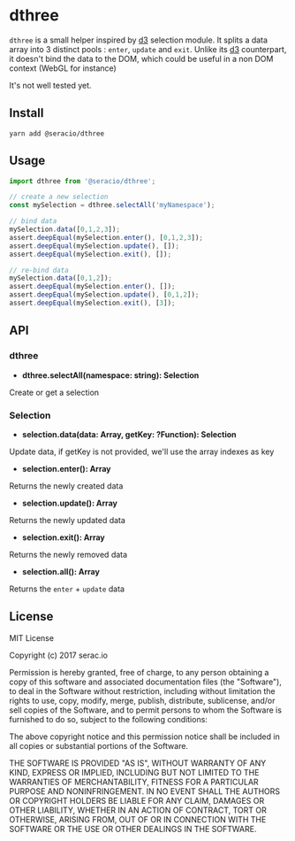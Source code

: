 # dthree

`dthree` is a small helper inspired by [d3] selection module. 
It splits a data array into 3 distinct pools : `enter`, `update` and `exit`.
Unlike its [d3] counterpart, it doesn't bind the data to the DOM, which could 
   be useful in a non DOM context (WebGL for instance)
    
It's not well tested yet.     

## Install

```
yarn add @seracio/dthree
```

## Usage

```javascript
import dthree from '@seracio/dthree';

// create a new selection
const mySelection = dthree.selectAll('myNamespace');

// bind data
mySelection.data([0,1,2,3]);
assert.deepEqual(mySelection.enter(), [0,1,2,3]);
assert.deepEqual(mySelection.update(), []);
assert.deepEqual(mySelection.exit(), []);

// re-bind data
mySelection.data([0,1,2]);
assert.deepEqual(mySelection.enter(), []);
assert.deepEqual(mySelection.update(), [0,1,2]);
assert.deepEqual(mySelection.exit(), [3]);
```

## API

### dthree

* **dthree.selectAll(namespace: string): Selection**
 
Create or get a selection
  
### Selection

* **selection.data(data: Array<any>, getKey: ?Function): Selection**
  
Update data, if getKey is not provided, we'll use the array indexes as key
 
* **selection.enter(): Array<any>**
  
Returns the newly created data 

* **selection.update(): Array<any>**
  
Returns the newly updated data 

* **selection.exit(): Array<any>**
  
Returns the newly removed data 

* **selection.all(): Array<any>**
  
Returns the `enter` + `update` data 

[d3]: https://d3js.org

## License

MIT License

Copyright (c) 2017 serac.io

Permission is hereby granted, free of charge, to any person obtaining a copy
of this software and associated documentation files (the "Software"), to deal
in the Software without restriction, including without limitation the rights
to use, copy, modify, merge, publish, distribute, sublicense, and/or sell
copies of the Software, and to permit persons to whom the Software is
furnished to do so, subject to the following conditions:

The above copyright notice and this permission notice shall be included in all
copies or substantial portions of the Software.

THE SOFTWARE IS PROVIDED "AS IS", WITHOUT WARRANTY OF ANY KIND, EXPRESS OR
IMPLIED, INCLUDING BUT NOT LIMITED TO THE WARRANTIES OF MERCHANTABILITY,
FITNESS FOR A PARTICULAR PURPOSE AND NONINFRINGEMENT. IN NO EVENT SHALL THE
AUTHORS OR COPYRIGHT HOLDERS BE LIABLE FOR ANY CLAIM, DAMAGES OR OTHER
LIABILITY, WHETHER IN AN ACTION OF CONTRACT, TORT OR OTHERWISE, ARISING FROM,
OUT OF OR IN CONNECTION WITH THE SOFTWARE OR THE USE OR OTHER DEALINGS IN THE
SOFTWARE.

